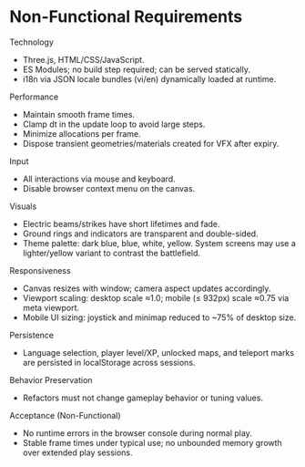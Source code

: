 # Non-Functional Requirements

Technology
- Three.js, HTML/CSS/JavaScript.
- ES Modules; no build step required; can be served statically.
- i18n via JSON locale bundles (vi/en) dynamically loaded at runtime.

Performance
- Maintain smooth frame times.
- Clamp dt in the update loop to avoid large steps.
- Minimize allocations per frame.
- Dispose transient geometries/materials created for VFX after expiry.

Input
- All interactions via mouse and keyboard.
- Disable browser context menu on the canvas.

Visuals
- Electric beams/strikes have short lifetimes and fade.
- Ground rings and indicators are transparent and double-sided.
- Theme palette: dark blue, blue, white, yellow. System screens may use a lighter/yellow variant to contrast the battlefield.

Responsiveness
- Canvas resizes with window; camera aspect updates accordingly.
- Viewport scaling: desktop scale ≈1.0; mobile (≤ 932px) scale ≈0.75 via meta viewport.
- Mobile UI sizing: joystick and minimap reduced to ~75% of desktop size.

Persistence
- Language selection, player level/XP, unlocked maps, and teleport marks are persisted in localStorage across sessions.

Behavior Preservation
- Refactors must not change gameplay behavior or tuning values.

Acceptance (Non-Functional)
- No runtime errors in the browser console during normal play.
- Stable frame times under typical use; no unbounded memory growth over extended play sessions.
